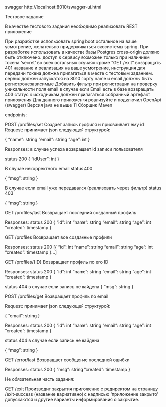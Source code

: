 swagger http://localhost:8010/swagger-ui.html

Тестовое задание

В качестве тестового задания необходимо реализовать REST  приложение


При разработке использовать spring boot остальное на ваше усмотрение, желательно придерживаться экосистемы spring.
При разработке использовать в качестве базы Postgres
cross-origin должно быть отключено.
доступ к сервису возможен только при наличием токена ‘secret’ во всех остальных случаях кроме “GET /exit” возвращать 401 название и реализация на ваше усмотрение, инструкция для передачи токена должна прилагаться в месте с тестовым заданием.
сервис должен запускатся на 8010 порту
name и email должны быть регистронезависимые
Добавить фильтр при регистрации на проверку уникальности поля email в случае если Email есть в базе возвращать 403 статус
к исходникам должен прилагаться собранный артефакт приложения
Для данного приложения реализуйте и подключил OpenApi (swagger)
Версия java не выше 11
Сборщик Maven


endpoints:

POST /profiles/set
Создает запись профиля и присваивает ему id
Request:
принимает json следующей структурой:

{
	“name”: string
	“email”: string
	“age”: int
}

Responses:
в случае успеха возвращает id записи пользователя

status 200
{
	“idUser”: int
}

В случае некорректного email
status 400

{
	“msg”: string
}

В случае если email уже передавался (реализовать через фильтр)
status 403

{
	“msg”: string
}

GET /profiles/last
Возвращает последний созданный профиль

Responses:
status 200
{
	“id”: int
	“name”: string
	“email”: string
	“age”: int
“created”: timestamp
}



GET /profiles
Возвращает все созданные профили

Responses:
status 200
[{
	“id”: int
	“name”: string
	“email”: string
	“age”: int
“created”: timestamp
}...]

GET /profiles/{ID}
Возвращает профиль по его ID

Responses:
status 200
{
	“id”: int
	“name”: string
	“email”: string
	“age”: int
“created”: timestamp
}

status 404
в случае если запись не найдена
{
	“msg”: string
}





POST /profiles/get
Возвращает профиль по email

Request:
принимает json следующей структурой:

{
	“email”: string
}

Responses:
status 200
{
	“id”: int
	“name”: string
	“email”: string
	“age”: int
“created”: timestamp
}

status 404
в случае если запись не найдена

{
	“msg”: string
}

GET /error/last
Возвращает сообщение последней ошибки

Responses:
status 200
{
	“msg”: string
	“created”: timestamp
}

Не обязательная часть задания:

GET /exit
Производит закрытия приложение с редиректом на страницу /exit-success (название вариативно) с надписью ‘приложение закрыто’ допускаются и другие варианты информирования о закрытие.
